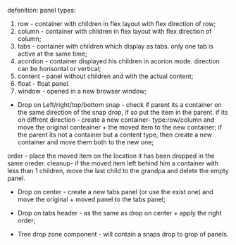 defenition:
panel types:
1. row - container with children in flex layout with flex direction of row;
2. column - container with children in flex layout with flex direction of column;
3. tabs - container with children which display as tabs. only one tab is active at the same time;
4. acordion - container displayed his children in acorion mode. direction can be horisontal or vertical;
5. content - panel without children and with the actual content;
6. float - float panel.
7. window - opened in a new browser window;

* Drop on Left/right/top/bottom snap - check if parent its a container on the same direction of the snap drop, if so put the item in the parent.
    if its on diffrent direction - create a new container- type:row/column and move the original conteainer + the moved item to the new container;
    if the parent its not a container but a content type, then create a new container and move them both to the new one;

order - place the moved item on the location it has been dropped in the same oreder.
cleanup- if the moved item left behind him a container with less than 1 children, move the last child to the grandpa and delete the empty panel.

* Drop on center - create a new tabs panel (or use the exist one) and move the original + moved panel to the tabs panel; 

* Drop on tabs header - as the same as drop on center + apply the right order;

* Tree drop zone component - will contain a snaps drop to grop of panels. 